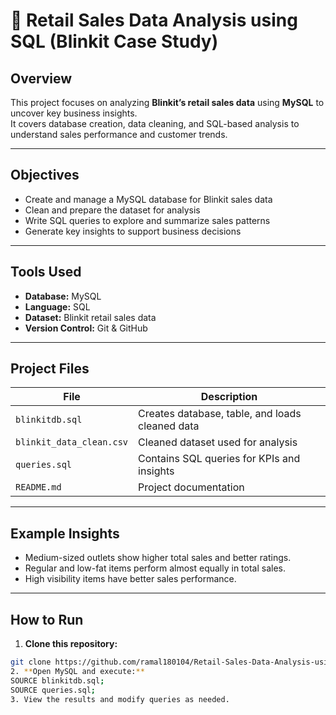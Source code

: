 # 🛒 Retail Sales Data Analysis using SQL (Blinkit Case Study)

##  Overview
This project focuses on analyzing **Blinkit’s retail sales data** using **MySQL** to uncover key business insights.  
It covers database creation, data cleaning, and SQL-based analysis to understand sales performance and customer trends.

---

##  Objectives
- Create and manage a MySQL database for Blinkit sales data  
- Clean and prepare the dataset for analysis  
- Write SQL queries to explore and summarize sales patterns  
- Generate key insights to support business decisions  

---

##  Tools Used
- **Database:** MySQL  
- **Language:** SQL  
- **Dataset:** Blinkit retail sales data  
- **Version Control:** Git & GitHub  

---

##  Project Files
| File | Description |
|------|--------------|
| `blinkitdb.sql` | Creates database, table, and loads cleaned data |
| `blinkit_data_clean.csv` | Cleaned dataset used for analysis |
| `queries.sql` | Contains SQL queries for KPIs and insights |
| `README.md` | Project documentation |

---

##  Example Insights
- Medium-sized outlets show higher total sales and better ratings.  
- Regular and low-fat items perform almost equally in total sales.  
- High visibility items have better sales performance.  

---

##  How to Run
 1. **Clone this repository:**
   ```bash
   git clone https://github.com/ramal180104/Retail-Sales-Data-Analysis-using-SQL-Blinkit-Case-Study.git
 2. **Open MySQL and execute:**
   SOURCE blinkitdb.sql;
   SOURCE queries.sql;
3. View the results and modify queries as needed.

